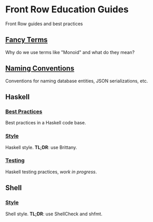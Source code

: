 # Front Row Education Guides

Front Row guides and best practices

## [Fancy Terms](./fancy-terms.md)

Why do we use terms like "Monoid" and what do they mean?

## [Naming Conventions](./naming-conventions.md)

Conventions for naming database entities, JSON serializations, etc.

## Haskell

### [Best Practices](./haskell-best-practices.md)

Best practices in a Haskell code base.

### [Style](./haskell-style.md)

Haskell style. **TL;DR**: use Brittany.

### [Testing](./haskell-testing.md)

Haskell testing practices, *work in progress*.

## Shell

### [Style](./shell-style.md)

Shell style. **TL;DR**: use ShellCheck and shfmt.

